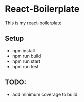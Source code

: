 # React-Boilerplate

This is my react-boilerplate

## Setup
* npm install
* npm run build
* npm run start
* npm run test

## TODO:
* add minimum coverage to build
